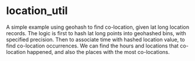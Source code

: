 # location_util
A simple example using geohash to find co-location, given lat long location records.
The logic is first to hash lat long points into geohashed bins, with specified precision.
Then to associate time with hashed location value, to find co-location occurrences.
We can find the hours and locations that co-location happened, and also the places with the most co-locations.